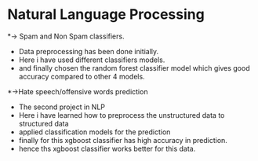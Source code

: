 # Natural Language Processing
*-> Spam and Non Spam classifiers.
* Data preprocessing has been done initially.
* Here i have used different classifiers  models.
* and finally chosen the random forest classifier model which gives good accuracy compared to other 4 models.

*->Hate speech/offensive words prediction
* The second project in NLP
* Here i have learned how to preprocess the unstructured data to structured data
* applied classification models for the prediction
* finally for this xgboost classifier has high accuracy in prediction.
* hence ths xgboost classifier works better for this data. 
